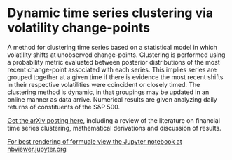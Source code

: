 # Dynamic time series clustering via volatility change-points

A method for clustering time series based on a statistical model in which volatility shifts at unobserved change-points.
Clustering is performed using a probability metric evaluated between posterior distributions of the most recent change-point associated with each series. This implies series are grouped together at a given time if there is evidence the
most recent shifts in their respective volatilities were coincident or closely timed. The clustering method is dynamic, in that groupings may be updated in an online manner as data arrive. Numerical results are given analyzing daily returns of constituents of the S\&P 500.

[Get the arXiv posting here](xxx), including a review of the literature on financial time series clustering, mathematical derivations and discussion of results.

[For best rendering of formuale view the Jupyter notebook at nbviewer.jupyter.org](https://nbviewer.jupyter.org/github/nckwhiteley/volatility-change-points/blob/master/clustering%20via%20volatility%20change%20points.ipynb)



